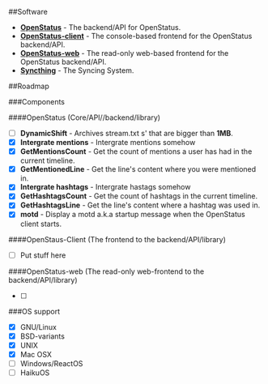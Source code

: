 ##Software

* [**OpenStatus**](https://github.com/OpenStatus/OpenStatus) - The backend/API for OpenStatus.
* [**OpenStatus-client**](https://github.com/OpenStatus/OpenStatus-Client) - The console-based frontend for the OpenStatus backend/API.
* [**OpenStatus-web**](https://github.com/OpenStatus/OpenStatus-web) - The read-only web-based frontend for the OpenStatus backend/API.
* [**Syncthing**](https://syncthing.net) - The Syncing System.

##Roadmap

###Components

####OpenStatus (Core/API//backend/library)

- [ ] **DynamicShift** - Archives stream.txt s' that are bigger than **1MB**.
- [x] **Intergrate mentions** - Intergrate mentions somehow
- [x] **GetMentionsCount** - Get the count of mentions a user has had in the current timeline.
- [x] **GetMentionedLine** - Get the line's content where you were mentioned in.
- [x] **Intergrate hashtags** - Intergrate hastags somehow
- [x] **GetHashtagsCount** - Get the count of hashtags in the current timeline.
- [x] **GetHashtagsLine** - Get the line's content where a hashtag was used in.
- [x] **motd** - Display a motd a.k.a startup message when the OpenStatus client starts.

####OpenStaus-Client (The frontend to the backend/API/library)

- [ ] Put stuff here

####OpenStatus-web (The read-only web-frontend to the backend/API/library)

- [ ]

###OS support

- [x] GNU/Linux
- [x] BSD-variants
- [x] UNIX
- [x] Mac OSX
- [ ] Windows/ReactOS
- [ ] HaikuOS
